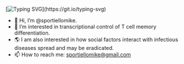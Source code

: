 [![Typing SVG](https://readme-typing-svg.herokuapp.com?font=Fira+Code&duration=1500&center=true&vCenter=true&multiline=true&width=600&height=200&lines=What%E2%80%99s+in+a+name%3F;That+which+we+call+a+T+cell;By+any+other+name+would+still+expand;and+destroy+any+incoming+viral+attack.)](https://git.io/typing-svg)

- 👋 Hi, I’m @sportiellomike.
- 👀 I’m interested in transcriptional control of T cell memory differentiation.
- 🌎 I am also interested in how social factors interact with infectious diseases spread and may be eradicated.
- 📫 How to reach me: sportiellomike@gmail.com

<!---
sportiellomike/sportiellomike is a ✨ special ✨ repository because its `README.md` (this file) appears on your GitHub profile.
You can click the Preview link to take a look at your changes.
--->
